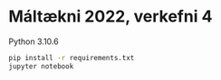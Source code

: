 # Máltækni 2022, verkefni 4

Python 3.10.6

```bash
pip install -r requirements.txt
jupyter notebook
```
